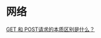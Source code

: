 # 网络

[GET 和 POST请求的本质区别是什么？](https://mp.weixin.qq.com/s?__biz=MzUzNjk5MTE1OQ==&mid=2247495400&idx=1&sn=c7de7888e6264628398035c314d3bbba&chksm=faef6a30cd98e326cf4bcff038ac0a078845435cabfdad72698fc2288bd0759bba97bc7c85ae&mpshare=1&scene=24&srcid=0109fyxaYRW9odx3sa7IhqXa&sharer_sharetime=1610158492669&sharer_shareid=18af4598a510ab1911de864d55f65d3a&key=3712d248eda753bf1b7babcb49130f5c0040e0e35359b43bebbe3454f4bd654ec7545c96fcde7f397ab1f3a4864ad30d80e4ad443f89cb7b9970b75b75b7bb13a93e932049d285c97687e7faed2d41342f4239b44472492c6f228516d2f1b1edcfddd14f450caa0fb2b5ee28ee7c23ca3ed5615aae5a48a212110fb722760a38&ascene=14&uin=Mzc2MjkyMjk0MQ%3D%3D&devicetype=Windows+10+x64&version=6300002f&lang=zh_CN&exportkey=A959HqMPqnmVe5YMKcUzWr8%3D&pass_ticket=uG0ITW7VbQre912sCs3w03oa5DNRIG3UHrL1%2FYIYsorCPizXQjGGAVEkkNHwDWci&wx_header=0)